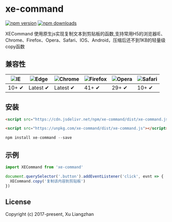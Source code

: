 # xe-command

[![npm version](https://img.shields.io/npm/v/xe-command.svg?style=flat-square)](https://www.npmjs.org/package/xe-command)
[![npm downloads](https://img.shields.io/npm/dm/xe-command.svg?style=flat-square)](http://npm-stat.com/charts.html?package=xe-command)

XECommand 使用原生js实现复制文本到剪贴板的函数,支持常用H5的浏览器IE、Chrome、Firefox、Opera、Safari、IOS、Android，压缩后还不到1KB的轻量级copy函数

## 兼容性

![IE](https://raw.github.com/alrra/browser-logos/master/src/archive/internet-explorer_9-11/internet-explorer_9-11_48x48.png) | ![Edge](https://raw.github.com/alrra/browser-logos/master/src/edge/edge_48x48.png) | ![Chrome](https://raw.github.com/alrra/browser-logos/master/src/chrome/chrome_48x48.png) | ![Firefox](https://raw.github.com/alrra/browser-logos/master/src/firefox/firefox_48x48.png) | ![Opera](https://raw.github.com/alrra/browser-logos/master/src/opera/opera_48x48.png) | ![Safari](https://raw.github.com/alrra/browser-logos/master/src/safari/safari_48x48.png)
--- | --- | --- | --- | --- | --- |
10+ ✔ | Latest ✔ | Latest ✔ | 41+ ✔ | 29+ ✔ | 10+ ✔ |

## 安装

```HTML
<script src="https://cdn.jsdelivr.net/npm/xe-command/dist/xe-command.js"></script>
```

```HTML
<script src="https://unpkg.com/xe-command/dist/xe-command.js"></script>
```

```JavaScript
npm install xe-command --save
```

## 示例

```JavaScript
import XECommand from 'xe-command'

document.querySelector('.button').addEventListener('click', evnt => {
  XECommand.copy('复制该内容到剪贴板')
})
```

## License

Copyright (c) 2017-present, Xu Liangzhan